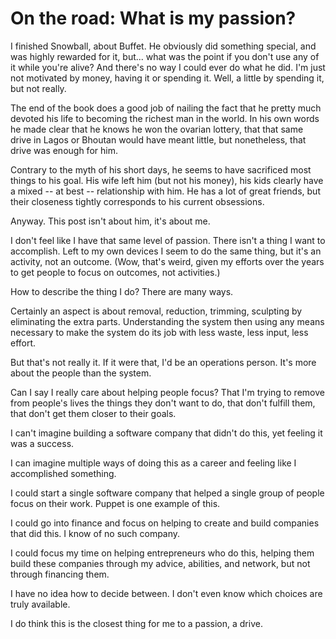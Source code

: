 # On the road: What is my passion?
I finished Snowball, about Buffet. He obviously did something special, and was highly rewarded for it, but... what was the point if you don't use any of it while you're alive? And there's no way I could ever do what he did. I'm just not motivated by money, having it or spending it. Well, a little by spending it, but not really.

The end of the book does a good job of nailing the fact that he pretty much devoted his life to becoming the richest man in the world. In his own words he made clear that he knows he won the ovarian lottery, that that same drive in Lagos or Bhoutan would have meant little, but nonetheless, that drive was enough for him.

Contrary to the myth of his short days, he seems to have sacrificed most things to his goal. His wife left him (but not his money), his kids clearly have a mixed -- at best -- relationship with him. He has a lot of great friends, but their closeness tightly corresponds to his current obsessions.

Anyway. This post isn't about him, it's about me.

I don't feel like I have that same level of passion. There isn't a thing I want to accomplish. Left to my own devices I seem to do the same thing, but it's an activity, not an outcome. (Wow, that's weird, given my efforts over the years to get people to focus on outcomes, not activities.)

How to describe the thing I do? There are many ways.

Certainly an aspect is about removal, reduction, trimming, sculpting by eliminating the extra parts. Understanding the system then using any means necessary to make the system do its job with less waste, less input, less effort.

But that's not really it. If it were that, I'd be an operations person. It's more about the people than the system.

Can I say I really care about helping people focus? That I'm trying to remove from people's lives the things they don't want to do, that don't fulfill them, that don't get them closer to their goals.

I can't imagine building a software company that didn't do this, yet feeling it was a success.

I can imagine multiple ways of doing this as a career and feeling like I accomplished something.

I could start a single software company that helped a single group of people focus on their work. Puppet is one example of this.

I could go into finance and focus on helping to create and build companies that did this. I know of no such company.

I could focus my time on helping entrepreneurs who do this, helping them build these companies through my advice, abilities, and network, but not through financing them.

I have no idea how to decide between. I don't even know which choices are truly available.

I do think this is the closest thing for me to a passion, a drive.